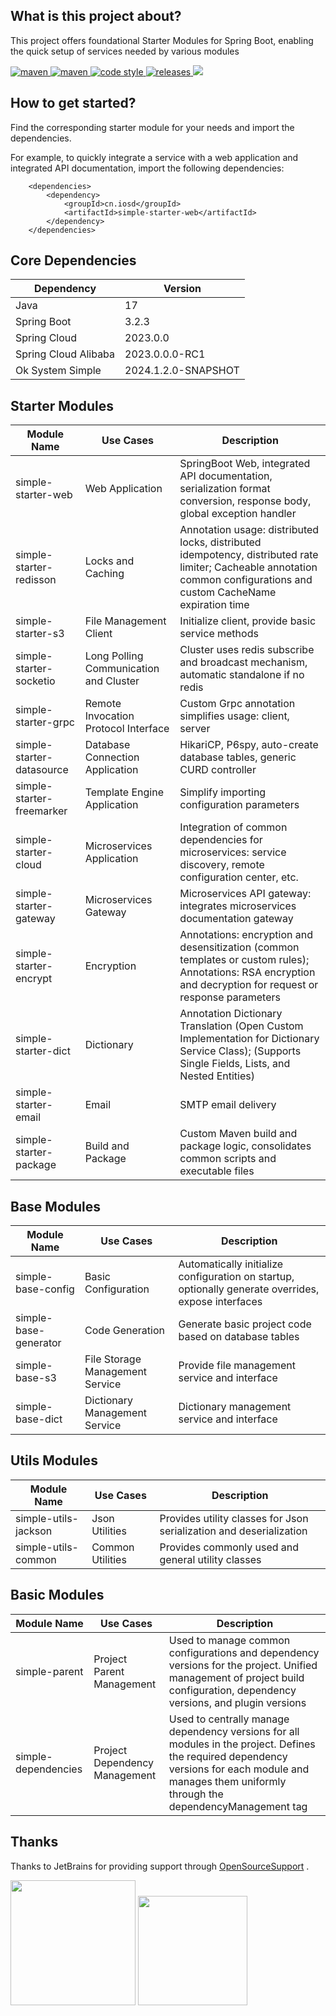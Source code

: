 ## What is this project about?

This project offers foundational Starter Modules for Spring Boot, enabling the quick setup of services needed by various modules

<p>
  <a href="https://mvnrepository.com/search?q=cn.iosd">
    <img alt="maven" src="https://img.shields.io/badge/maven-repository-blue?style=flat-square&logo=apachemaven">
  </a>

  <a href="https://central.sonatype.com/search?q=g%3Acn.iosd+a%3Asimple-starter">
    <img alt="maven" src="https://img.shields.io/maven-central/v/cn.iosd/simple-starter.svg?style=flat-square&logo=apachemaven">
  </a>

  <a href="https://www.apache.org/licenses/LICENSE-2.0">
    <img alt="code style" src="https://img.shields.io/badge/license-Apache%202-4EB1BA.svg?style=flat-square&logo=apache">
  </a>

  <a href="https://github.com/ok1996/ok-system-simple/releases">
    <img alt="releases" src="https://img.shields.io/github/release/ok1996/ok-system-simple.svg?style=flat-square&logo=semanticrelease">
  </a>

  <a href="https://app.codacy.com/gh/ok1996/ok-system-simple/dashboard?utm_source=gh&utm_medium=referral&utm_content=&utm_campaign=Badge_grade">
    <img src="https://app.codacy.com/project/badge/Grade/32f59a4b8afd4035a0da527009690541"/>
  </a>
</p>

## How to get started?

Find the corresponding starter module for your needs and import the dependencies.

For example, to quickly integrate a service with a web application and integrated API documentation, import the following dependencies:

~~~
    <dependencies>
        <dependency>
            <groupId>cn.iosd</groupId>
            <artifactId>simple-starter-web</artifactId>
        </dependency>
    </dependencies>
~~~

## Core Dependencies

| Dependency           | Version             |
|----------------------|---------------------|
| Java                 | 17                  |
| Spring Boot          | 3.2.3               |
| Spring Cloud         | 2023.0.0            |
| Spring Cloud Alibaba | 2023.0.0.0-RC1      |
| Ok System Simple     | 2024.1.2.0-SNAPSHOT |

## Starter Modules

| Module Name               | Use Cases                              | Description                                                                                                                                                             |
|---------------------------|----------------------------------------|-------------------------------------------------------------------------------------------------------------------------------------------------------------------------|
| simple-starter-web        | Web Application                        | SpringBoot Web, integrated API documentation, serialization format conversion, response body, global exception handler                                                  |
| simple-starter-redisson   | Locks and Caching                      | Annotation usage: distributed locks, distributed idempotency, distributed rate limiter; Cacheable annotation common configurations and custom CacheName expiration time |
| simple-starter-s3         | File Management Client                 | Initialize client, provide basic service methods                                                                                                                        |
| simple-starter-socketio   | Long Polling Communication and Cluster | Cluster uses redis subscribe and broadcast mechanism, automatic standalone if no redis                                                                                  |
| simple-starter-grpc       | Remote Invocation Protocol Interface   | Custom Grpc annotation simplifies usage: client, server                                                                                                                 |
| simple-starter-datasource | Database Connection Application        | HikariCP, P6spy, auto-create database tables, generic CURD controller                                                                                                   |
| simple-starter-freemarker | Template Engine Application            | Simplify importing configuration parameters                                                                                                                             |
| simple-starter-cloud      | Microservices Application              | Integration of common dependencies for microservices: service discovery, remote configuration center, etc.                                                              |
| simple-starter-gateway    | Microservices Gateway                  | Microservices API gateway: integrates microservices documentation gateway                                                                                               |
| simple-starter-encrypt    | Encryption                             | Annotations: encryption and desensitization (common templates or custom rules); Annotations: RSA encryption and decryption for request or response parameters           |
| simple-starter-dict       | Dictionary                             | Annotation Dictionary Translation (Open Custom Implementation for Dictionary Service Class); (Supports Single Fields, Lists, and Nested Entities)                       |
| simple-starter-email      | Email                                  | SMTP email delivery                                                                                                                                                     |
| simple-starter-package    | Build and Package                      | Custom Maven build and package logic, consolidates common scripts and executable files                                                                                  |

## Base Modules

| Module Name           | Use Cases                       | Description                                                                                         |
|-----------------------|---------------------------------|-----------------------------------------------------------------------------------------------------|
| simple-base-config    | Basic Configuration             | Automatically initialize configuration on startup, optionally generate overrides, expose interfaces |
| simple-base-generator | Code Generation                 | Generate basic project code based on database tables                                                |
| simple-base-s3        | File Storage Management Service | Provide file management service and interface                                                       |
| simple-base-dict      | Dictionary Management Service   | Dictionary management service and interface                                                         |


## Utils Modules

| Module Name          | Use Cases        | Description                                                         |
|----------------------|------------------|---------------------------------------------------------------------|
| simple-utils-jackson | Json Utilities   | Provides utility classes for Json serialization and deserialization |
| simple-utils-common  | Common Utilities | Provides commonly used and general utility classes                  |

## Basic Modules
| Module Name         | Use Cases                     | Description                                                                                                                                                                                           |
|---------------------|-------------------------------|-------------------------------------------------------------------------------------------------------------------------------------------------------------------------------------------------------|
| simple-parent       | Project Parent Management     | Used to manage common configurations and dependency versions for the project. Unified management of project build configuration, dependency versions, and plugin versions                             |
| simple-dependencies | Project Dependency Management | Used to centrally manage dependency versions for all modules in the project. Defines the required dependency versions for each module and manages them uniformly through the dependencyManagement tag |

## Thanks

Thanks to JetBrains for providing support through [OpenSourceSupport](https://jb.gg/OpenSourceSupport) .

<div>
<img src="https://resources.jetbrains.com/storage/products/company/brand/logos/jb_beam.svg" width="200" height="200"/>

<img src="https://resources.jetbrains.com/storage/products/company/brand/logos/IntelliJ_IDEA_icon.svg" width="175" height="175"/>
</div>

